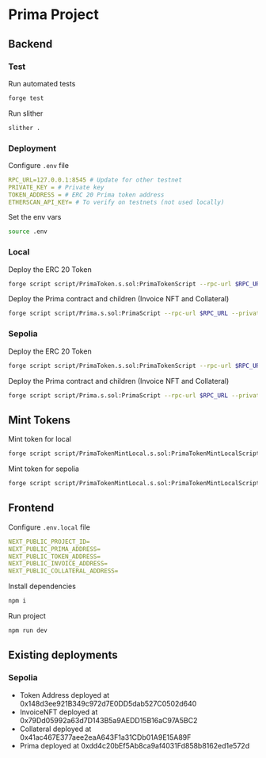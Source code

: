 # Prima Project

## Backend

### Test

Run automated tests
```bash
forge test
```

Run slither
```bash
slither .
```


### Deployment

Configure `.env` file
```yml
RPC_URL=127.0.0.1:8545 # Update for other testnet
PRIVATE_KEY = # Private key 
TOKEN_ADDRESS = # ERC 20 Prima token address
ETHERSCAN_API_KEY= # To verify on testnets (not used locally)
```

Set the env vars
```bash
source .env
```

### Local
Deploy the ERC 20 Token
```bash
forge script script/PrimaToken.s.sol:PrimaTokenScript --rpc-url $RPC_URL --private-key $PRIVATE_KEY --broadcast 
```

Deploy the Prima contract and children (Invoice NFT and Collateral)
```bash
forge script script/Prima.s.sol:PrimaScript --rpc-url $RPC_URL --private-key $PRIVATE_KEY --broadcast $TOKEN_ADDRESS --sig 'run(address)'
```

### Sepolia
Deploy the ERC 20 Token
```bash
forge script script/PrimaToken.s.sol:PrimaTokenScript --rpc-url $RPC_URL --private-key $PRIVATE_KEY --etherscan-api-key $ETHERSCAN_API_KEY --verify --broadcast 
```

Deploy the Prima contract and children (Invoice NFT and Collateral)
```bash
forge script script/Prima.s.sol:PrimaScript --rpc-url $RPC_URL --private-key $PRIVATE_KEY --etherscan-api-key $ETHERSCAN_API_KEY --verify --broadcast $TOKEN_ADDRESS --sig 'run(address)'
```

## Mint Tokens

Mint token for local
```bash
forge script script/PrimaTokenMintLocal.s.sol:PrimaTokenMintLocalScript --rpc-url $RPC_URL --private-key $PRIVATE_KEY --broadcast $TOKEN_ADDRESS --sig 'run(address)'
```

Mint token for sepolia
```bash
forge script script/PrimaTokenMintLocal.s.sol:PrimaTokenMintLocalScript --rpc-url $RPC_URL --private-key $PRIVATE_KEY --broadcast $TOKEN_ADDRESS --sig 'runSepolia(address)'
```

## Frontend

Configure `.env.local` file
```yml
NEXT_PUBLIC_PROJECT_ID=
NEXT_PUBLIC_PRIMA_ADDRESS=
NEXT_PUBLIC_TOKEN_ADDRESS=
NEXT_PUBLIC_INVOICE_ADDRESS=
NEXT_PUBLIC_COLLATERAL_ADDRESS=
```

Install dependencies
```bash
npm i
```

Run project
```bash
npm run dev
```

## Existing deployments

### Sepolia
- Token Address deployed at 0x148d3ee921B349c972d7E0DD5dab527C0502d640
- InvoiceNFT deployed at 0x79Dd05992a63d7D143B5a9AEDD15B16aC97A5BC2
- Collateral deployed at 0x41ac467E377aee2eaA643F1a31CDb01A9E15A89F
- Prima deployed at 0xdd4c20bEf5Ab8ca9af4031Fd858b8162ed1e572d
